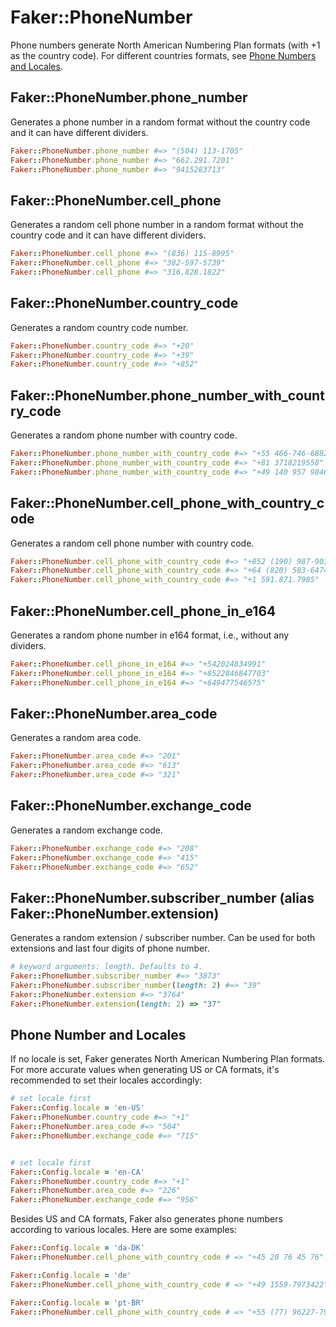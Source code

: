 # Faker::PhoneNumber

Phone numbers generate North American Numbering Plan formats (with +1 as the country code). For different countries formats, see [Phone Numbers and Locales](#phone-number-and-locales).

## Faker::PhoneNumber.phone_number

Generates a phone number in a random format without the country code and it can have different dividers.

```ruby
Faker::PhoneNumber.phone_number #=> "(504) 113-1705"
Faker::PhoneNumber.phone_number #=> "662.291.7201"
Faker::PhoneNumber.phone_number #=> "9415283713"
```

## Faker::PhoneNumber.cell_phone

Generates a random cell phone number in a random format without the country code and it can have different dividers.

```ruby
Faker::PhoneNumber.cell_phone #=> "(836) 115-8995"
Faker::PhoneNumber.cell_phone #=> "382-597-5739"
Faker::PhoneNumber.cell_phone #=> "316.828.1822"
```

## Faker::PhoneNumber.country_code

Generates a random country code number.

```ruby
Faker::PhoneNumber.country_code #=> "+20"
Faker::PhoneNumber.country_code #=> "+39"
Faker::PhoneNumber.country_code #=> "+852"
```

## Faker::PhoneNumber.phone_number_with_country_code

Generates a random phone number with country code.

```ruby
Faker::PhoneNumber.phone_number_with_country_code #=> "+55 466-746-6882"
Faker::PhoneNumber.phone_number_with_country_code #=> "+81 3718219558"
Faker::PhoneNumber.phone_number_with_country_code #=> "+49 140 957 9846"
```

## Faker::PhoneNumber.cell_phone_with_country_code

Generates a random cell phone number with country code.

```ruby
Faker::PhoneNumber.cell_phone_with_country_code #=> "+852 (190) 987-9034"
Faker::PhoneNumber.cell_phone_with_country_code #=> "+64 (820) 583-6474"
Faker::PhoneNumber.cell_phone_with_country_code #=> "+1 591.871.7985"
```

## Faker::PhoneNumber.cell_phone_in_e164

Generates a random phone number in e164 format, i.e., without any dividers.

```ruby
Faker::PhoneNumber.cell_phone_in_e164 #=> "+542024834991"
Faker::PhoneNumber.cell_phone_in_e164 #=> "+8522846847703"
Faker::PhoneNumber.cell_phone_in_e164 #=> "+649477546575"
```

## Faker::PhoneNumber.area_code

Generates a random area code.

```ruby
Faker::PhoneNumber.area_code #=> "201"
Faker::PhoneNumber.area_code #=> "613"
Faker::PhoneNumber.area_code #=> "321"
```

## Faker::PhoneNumber.exchange_code

Generates a random exchange code.

```ruby
Faker::PhoneNumber.exchange_code #=> "208"
Faker::PhoneNumber.exchange_code #=> "415"
Faker::PhoneNumber.exchange_code #=> "652"
```

## Faker::PhoneNumber.subscriber_number (alias Faker::PhoneNumber.extension)

Generates a random extension / subscriber number. Can be used for both extensions and last four digits of phone number.

```ruby
# keyword arguments: length. Defaults to 4.
Faker::PhoneNumber.subscriber_number #=> "3873"
Faker::PhoneNumber.subscriber_number(length: 2) #=> "39"
Faker::PhoneNumber.extension #=> "3764"
Faker::PhoneNumber.extension(length: 2) => "37"
```

## Phone Number and Locales

If no locale is set, Faker generates North American Numbering Plan formats. For more accurate values when generating US or CA formats, it's
recommended to set their locales accordingly:

```ruby
# set locale first
Faker::Config.locale = 'en-US'
Faker::PhoneNumber.country_code #=> "+1"
Faker::PhoneNumber.area_code #=> "504"
Faker::PhoneNumber.exchange_code #=> "715"


# set locale first
Faker::Config.locale = 'en-CA'
Faker::PhoneNumber.country_code #=> "+1"
Faker::PhoneNumber.area_code #=> "226"
Faker::PhoneNumber.exchange_code #=> "956"
```

Besides US and CA formats, Faker also generates phone numbers according to various locales. Here are some examples:

```ruby
Faker::Config.locale = 'da-DK'
Faker::PhoneNumber.cell_phone_with_country_code # => "+45 20 76 45 76"

Faker::Config.locale = 'de'
Faker::PhoneNumber.cell_phone_with_country_code # => "+49 1559-7973422"

Faker::Config.locale = 'pt-BR'
Faker::PhoneNumber.cell_phone_with_country_code # => "+55 (77) 96227-7968"
```
